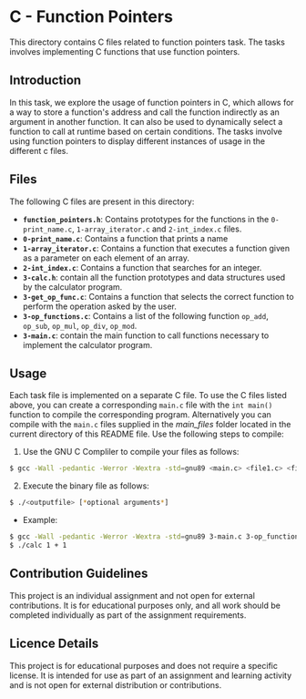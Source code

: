 # __C - Function Pointers__

This directory contains C files related to function pointers task. The tasks involves implementing C functions that use function pointers.

## Introduction
In this task, we explore the usage of function pointers in C, which allows for a way to store a function's address and call the function indirectly as an argument in another function. It can also be used to dynamically select a function to call at runtime based on certain conditions.
The tasks involve using function pointers to display different instances of usage in the different c files.

## Files

The following C files are present in this directory:

- __`function_pointers.h`__: Contains prototypes for the functions in the `0-print_name.c`, `1-array_iterator.c` and `2-int_index.c` files.
- __`0-print_name.c`__: Contains a function that prints a name
- __`1-array_iterator.c`__: Contains a function that executes a function given as a parameter on each element of an array.
- __`2-int_index.c`__: Contains a function that searches for an integer.
- __`3-calc.h`__: contain all the function prototypes and data structures used by the calculator program.
- __`3-get_op_func.c`__: Contains a function that selects the correct function to perform the operation asked by the user.
- __`3-op_functions.c`__: Contains a list of the following function `op_add`, `op_sub`, `op_mul`, `op_div`, `op_mod`.
- __`3-main.c`__: contain the main function to call functions necessary to implement the calculator program.

## Usage

Each task file is implemented on a separate C file. To use the C files listed above, you can create a corresponding `main.c` file with the `int main()` function to compile the corresponding program. Alternatively you can compile with the `main.c` files supplied in the *main_files* folder located in the current directory of this README file.
Use the following steps to compile:
1. Use the GNU C Compliler to compile your files as follows:
```sh
$ gcc -Wall -pedantic -Werror -Wextra -std=gnu89 <main.c> <file1.c> <file2.c> -o <outputfile>
```
2. Execute the *<outputfile>* binary file as follows:
```sh
$ ./<outputfile> [*optional arguments*]
```
- Example:

```sh
$ gcc -Wall -pedantic -Werror -Wextra -std=gnu89 3-main.c 3-op_functions.c 3-get_op_func.c -o calc
$ ./calc 1 + 1
```

## Contribution Guidelines

This project is an individual assignment and not open for external contributions. It is for educational purposes only, and all work should be completed individually as part of the assignment requirements.

## Licence Details

This project is for educational purposes and does not require a specific license. It is intended for use as part of an assignment and learning activity and is not open for external distribution or contributions.
